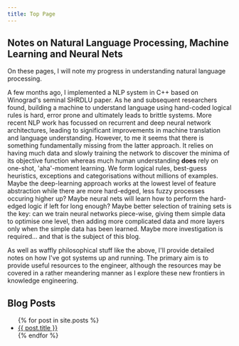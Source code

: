 ```yaml
---
title: Top Page
---
```


## Notes on Natural Language Processing, Machine Learning and Neural Nets

On these pages, I will note my progress in understanding natural language processing.

A few months ago, I implemented a NLP system in C++ based on Winograd's seminal SHRDLU paper. As he and subsequent researchers found, building a machine to understand language using hand-coded logical rules
is hard, error prone and ultimately leads to brittle systems. More recent NLP work has focussed on recurrent and deep neural network architectures, leading to significant improvements in machine translation and language
understanding. However, to me it seems that there is something fundamentally missing from the latter approach. It relies on having much data and slowly training the network to discover the minima of its objective function
whereas much human understanding **does** rely on one-shot, 'aha'-moment learning. We form logical rules, best-guess heuristics, exceptions and categorisations without millions of examples. Maybe the deep-learning
approach works at the lowest level of feature abstraction while there are more hard-edged, less fuzzy processes occuring higher up? Maybe neural nets will learn how to perform the hard-edged logic if left for long enough? Maybe
better selection of training sets is the key: can we train neural networks piece-wise, giving them simple data to optimise one level, then adding more complicated data and more layers only when the simple data has been learned.
Maybe more investigation is required... and that is the subject of this blog.

As well as waffly philosophical stuff like the above, I'll provide detailed notes on how I've got systems up and running. The primary aim is to provide useful resources to the engineer, although the resources may be
covered in a rather meandering manner as I explore these new frontiers in knowledge engineering.

## Blog Posts

<ul>
  {% for post in site.posts %}
    <li>
      <a href="{{ post.url }}">{{ post.title }}</a>
    </li>
  {% endfor %}
</ul>
